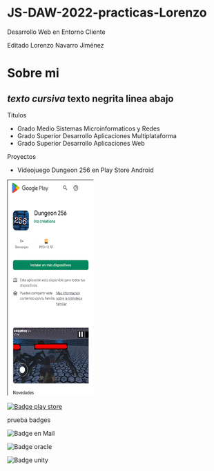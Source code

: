 # JS-DAW-2022-practicas-Lorenzo
Desarrollo Web en Entorno Cliente

Editado Lorenzo Navarro Jiménez

# Sobre mi
*texto cursiva*
**texto negrita**
linea abajo
---
Titulos

* Grado Medio Sistemas Microinformaticos y Redes
* Grado Superior Desarrollo Aplicaciones Multiplataforma
* Grado Superior Desarrollo Aplicaciones Web


Proyectos

* Videojuego Dungeon 256 en Play Store Android
<img src="playStoreDungeon.png" width="200" height="500">


<a href="www.google.es">![Badge play store](https://img.shields.io/badge/Google_Play-414141?style=for-the-badge&logo=google-play&logoColor=white)
</a>

<!-- ![Imatge 1 - 2cm](playStoreDungeon.png){width=2cm} -->
prueba badges

![Badge en Mail](https://img.shields.io/badge/Gmail-D14836?style=for-the-badge&logo=gmail&logoColor=white)

![Badge oracle](https://img.shields.io/badge/Oracle-F80000?style=for-the-badge&logo=Oracle&logoColor=white)

![Badge unity](https://img.shields.io/badge/Unity-100000?style=for-the-badge&logo=unity&logoColor=white)



